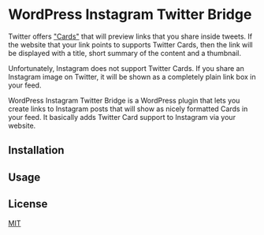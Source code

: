 # WordPress Instagram Twitter Bridge

Twitter offers ["Cards"](https://developer.twitter.com/en/docs/tweets/optimize-with-cards/overview/summary-card-with-large-image) that will preview links that you share inside tweets. If the website that your link points to supports Twitter Cards, then the link will be displayed with a title, short summary of the content and a thumbnail.

Unfortunately, Instagram does not support Twitter Cards. If you share an Instagram image on Twitter, it will be shown as a completely plain link box in your feed.

WordPress Instagram Twitter Bridge is a WordPress plugin that lets you create links to Instagram posts that will show as nicely formatted Cards in your feed. It basically adds Twitter Card support to Instagram via your website.

## Installation



## Usage



## License
[MIT](https://choosealicense.com/licenses/mit/)
